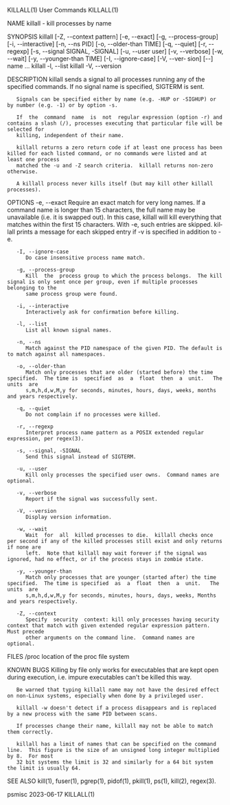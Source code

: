 KILLALL(1)								 User Commands								    KILLALL(1)

NAME
       killall - kill processes by name

SYNOPSIS
       killall [-Z, --context pattern] [-e, --exact] [-g, --process-group] [-i, --interactive] [-n, --ns PID] [-o, --older-than TIME] [-q, --quiet]
       [-r, --regexp] [-s, --signal SIGNAL, -SIGNAL] [-u, --user user] [-v, --verbose] [-w, --wait] [-y, --younger-than TIME] [-I, --ignore-case] [-V, --ver‐
       sion] [--] name ...
       killall -l, --list
       killall -V, --version

DESCRIPTION
       killall sends a signal to all processes running any of the specified commands.  If no signal name is specified, SIGTERM is sent.

       Signals can be specified either by name (e.g. -HUP or -SIGHUP) or by number (e.g. -1) or by option -s.

       If  the	command	 name  is  not	regular expression (option -r) and contains a slash (/), processes executing that particular file will be selected for
       killing, independent of their name.

       killall returns a zero return code if at least one process has been killed for each listed command, or no commands were listed and at least one process
       matched the -u and -Z search criteria.  killall returns non-zero otherwise.

       A killall process never kills itself (but may kill other killall processes).

OPTIONS
       -e, --exact
	      Require an exact match for very long names.  If a command name is longer than 15 characters, the full name  may  be  unavailable	(i.e.	it  is
	      swapped out).  In this case, killall will kill everything that matches within the first 15 characters.  With -e, such entries are skipped.  kil‐
	      lall prints a message for each skipped entry if -v is specified in addition to -e.

       -I, --ignore-case
	      Do case insensitive process name match.

       -g, --process-group
	      Kill  the	 process group to which the process belongs.  The kill signal is only sent once per group, even if multiple processes belonging to the
	      same process group were found.

       -i, --interactive
	      Interactively ask for confirmation before killing.

       -l, --list
	      List all known signal names.

       -n, --ns
	      Match against the PID namespace of the given PID. The default is to match against all namespaces.

       -o, --older-than
	      Match only processes that are older (started before) the time specified.	The time is  specified	as  a  float  then  a  unit.   The  units  are
	      s,m,h,d,w,M,y for seconds, minutes, hours, days, weeks, months and years respectively.

       -q, --quiet
	      Do not complain if no processes were killed.

       -r, --regexp
	      Interpret process name pattern as a POSIX extended regular expression, per regex(3).

       -s, --signal, -SIGNAL
	      Send this signal instead of SIGTERM.

       -u, --user
	      Kill only processes the specified user owns.  Command names are optional.

       -v, --verbose
	      Report if the signal was successfully sent.

       -V, --version
	      Display version information.

       -w, --wait
	      Wait  for	 all  killed processes to die.	killall checks once per second if any of the killed processes still exist and only returns if none are
	      left.  Note that killall may wait forever if the signal was ignored, had no effect, or if the process stays in zombie state.

       -y, --younger-than
	      Match only processes that are younger (started after) the time specified.	 The time is specified	as  a  float  then  a  unit.   The  units  are
	      s,m,h,d,w,M,y for seconds, minutes, hours, days, weeks, Months and years respectively.

       -Z, --context
	      Specify  security	 context: kill only processes having security context that match with given extended regular expression pattern.  Must precede
	      other arguments on the command line.  Command names are optional.

FILES
       /proc  location of the proc file system

KNOWN BUGS
       Killing by file only works for executables that are kept open during execution, i.e. impure executables can't be killed this way.

       Be warned that typing killall name may not have the desired effect on non-Linux systems, especially when done by a privileged user.

       killall -w doesn't detect if a process disappears and is replaced by a new process with the same PID between scans.

       If processes change their name, killall may not be able to match them correctly.

       killall has a limit of names that can be specified on the command line.	This figure is the size of an unsigned long integer multiplied by 8.  For most
       32 bit systems the limit is 32 and similarly for a 64 bit system the limit is usually 64.

SEE ALSO
       kill(1), fuser(1), pgrep(1), pidof(1), pkill(1), ps(1), kill(2), regex(3).

psmisc									  2023-06-17								    KILLALL(1)

